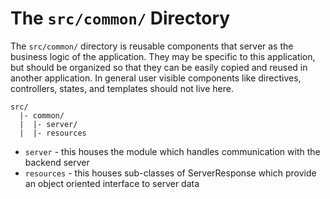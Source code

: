 # The `src/common/` Directory

The `src/common/` directory is reusable components that server as the business logic of the application. They may be specific to this application, but should be organized so that they can be easily copied and reused in another application. In general user visible components like directives, controllers, states, and templates should not live here.

```
src/
  |- common/
  |  |- server/
  |  |- resources
```

- `server` - this houses the module which handles communication with the backend server
- `resources` - this houses sub-classes of ServerResponse which provide an object oriented interface to server data
